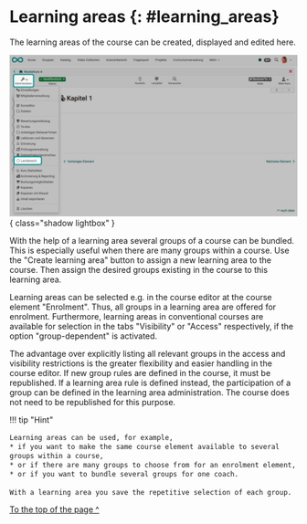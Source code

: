# Learning areas {: #learning_areas}


The learning areas of the course can be created, displayed and edited here.

![course_learning_areas_v1_de.png](assets/course_learning_areas_v1_de.png){ class="shadow lightbox" }

With the help of a learning area several groups of a course can be bundled. This is especially useful when there are many groups within a course. Use the "Create learning area" button to assign a new learning area to the course. Then assign the desired groups existing in the course to this learning area.

Learning areas can be selected e.g. in the course editor at the course element "Enrolment". Thus, all groups in a learning area are offered for enrolment. Furthermore, learning areas in conventional courses are available for selection in the tabs "Visibility" or "Access" respectively, if the option "group-dependent" is activated.

The advantage over explicitly listing all relevant groups in the access and visibility restrictions is the greater flexibility and easier handling in the course editor. If new group rules are defined in the course, it must be republished. If a learning area rule is defined instead, the participation of a group can be defined in the learning area administration. The course does not need to be republished for this purpose.


!!! tip "Hint"

    Learning areas can be used, for example,
    * if you want to make the same course element available to several groups within a course,
    * or if there are many groups to choose from for an enrolment element,
    * or if you want to bundle several groups for one coach.

    With a learning area you save the repetitive selection of each group.


[To the top of the page ^](#learning_areas)